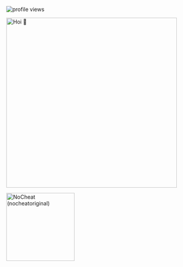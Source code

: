![profile views](https://komarev.com/ghpvc/?username=nocheatoriginal)
<p>  
<!-- 🍁 -->  
<img height="450em" src="https://avatars.githubusercontent.com/u/78090539?s=400&v=4" title="Hoi 🍁"/>  
</p>

<p>  
<!-- Programming Languages -->  
<img height="180em" src="https://verzel-stats2.vercel.app/api/top-langs/?username=nocheatoriginal&include_all_commits=true&count_private=true&show_icons=true&hide_border=true&layout=compact&hide=lua&langs_count=8&theme=react" title="NoCheat (nocheatoriginal)"/>  
</p>

[comment]: # (Image-Src: https://booth.pm/ja/items/2559783)
